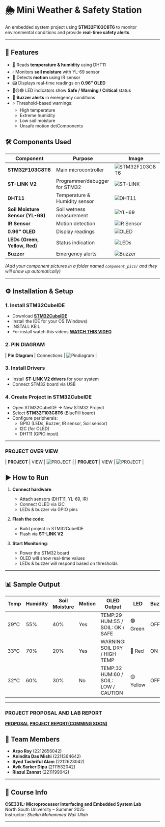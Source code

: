 # 🌦️ Mini Weather & Safety Station  

An embedded system project using **STM32F103C8T6** to monitor environmental conditions and provide **real-time safety alerts**.  

---

## 🚀 Features
- 🌡️ Reads **temperature & humidity** using DHT11  
- 💧 Monitors **soil moisture** with YL-69 sensor  
- 👀 Detects **motion** using IR sensor  
- 📟 Displays real-time readings on **0.96” OLED**  
- 🔴🟡🟢 LED indicators show **Safe / Warning / Critical** status  
- 🔔 **Buzzer alerts** in emergency conditions  
- ⚡ Threshold-based warnings:  
  - High temperature  
  - Extreme humidity  
  - Low soil moisture  
  - Unsafe motion detComponents
## 🛠️ Components Used
| Component | Purpose | Image |
|-----------|---------|-------|
| **STM32F103C8T6** | Main microcontroller | ![STM32F103C8T6](Components/STM32.jpg) |
| **ST-LINK V2** | Programmer/debugger for STM32 | ![ST-LINK](Components/ST_Linkv2.jpg) |
| **DHT11** | Temperature & Humidity sensor | ![DHT11](Components/Temp_DHT11.jpg) |
| **Soil Moisture Sensor (YL-69)** | Soil wetness measurement | ![YL-69](Components/soil_Y69.jpg) |
| **IR Sensor** | Motion detection | ![IR Sensor](Components/IR_sensor.jpg) |
| **0.96” OLED** | Display readings | ![OLED](Components/OLED_Display.jpg) |
| **LEDs (Green, Yellow, Red)** | Status indication | ![LEDs](Components/LED_light.jpg) |
| **Buzzer** | Emergency alerts | ![Buzzer](Components/Buzzer.jpg) |


*(Add your component pictures in a folder named `component_pics/` and they will show up automatically)*  

---

## ⚙️ Installation & Setup  

### 1. Install STM32CubeIDE
- Download **[STM32CubeIDE](https://www.st.com/en/development-tools/stm32cubeide.html)**  
- Install the IDE for your OS (Windows)  
- INSTALL KEIL 
- For install watch this videos **[WATCH THIS VIDEO](https://www.youtube.com/watch?v=P0Tig56y6PA)**


### 2. PIN DIAGRAM
| **Pin DIagram** | Connections | ![Pindiagram](Components/Pin_diagram.png) |

### 3. Install Drivers
- Install **ST-LINK V2 drivers** for your system  
- Connect STM32 board via USB  

### 4. Create Project in STM32CubeIDE
- Open STM32CubeIDE → New STM32 Project  
- Select **STM32F103C8T6** (BluePill board)  
- Configure peripherals:  
  - GPIO (LEDs, Buzzer, IR sensor, Soil sensor)  
  - I2C (for OLED)  
  - DHT11 (GPIO input)  

---
### PROJECT OVER VIEW
| **PROJECT** | VIEW | ![PROJECT](Components/Project1.jpg) |
| **PROJECT** | VIEW | ![PROJECT](Components/project2.jpg) |


## ▶️ How to Run  

1. **Connect hardware**:  
   - Attach sensors (DHT11, YL-69, IR)  
   - Connect OLED via I2C  
   - LEDs & buzzer via GPIO pins  

2. **Flash the code**:  
   - Build project in STM32CubeIDE  
   - Flash via **ST-LINK V2**  

3. **Start Monitoring**:  
   - Power the STM32 board  
   - OLED will show real-time values  
   - LEDs & buzzer will respond based on thresholds  

---

## 📊 Sample Output  

| Temp | Humidity | Soil Moisture | Motion | OLED Output | LED | Buzzer |
|------|----------|---------------|--------|-------------|-----|--------|
| 29°C | 55% | 40% | Yes | TEMP:29 HUM:55 / SOIL: OK / SAFE | 🟢 Green | OFF |
| 33°C | 70% | 20% | Yes | WARNING: SOIL DRY / HIGH TEMP | 🔴 Red | ON |
| 32°C | 60% | 30% | No | TEMP:32 HUM:60 / SOIL: LOW / CAUTION | 🟡 Yellow | OFF |

---

### PROJECT PROPOSAL AND LAB REPORT
**[PROPOSAL](RESOURCE/CSE331L_project_proposal_updated.pdf)**
**[PROJECT REPORT(COMMING SOON)](RESOURCE/)**

## 👥 Team Members
- **Arpo Roy** (2212656042)  
- **Anindita Das Mishi** (2211364642)  
- **Syed Tashriful Alam** (2212623042)  
- **Avik Sarker Dipu** (2111532042)  
- **Riazul Zannat** (2211199042)  

 


---

## 📌 Course Info
**CSE331L: Microprocessor Interfacing and Embedded System Lab**  
North South University – Summer 2025  
Instructor: *Sheikh Mohammed Wali Ullah*  

---